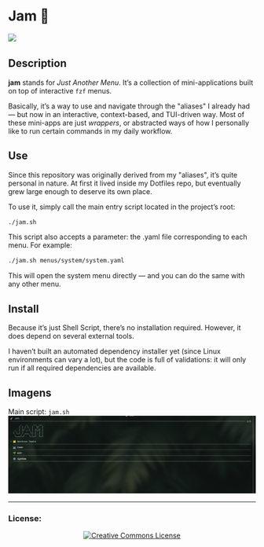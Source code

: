 Jam 🎸
===========

<p align="left">
  <a href="http://creativecommons.org/licenses/by-nc-sa/4.0/">
    <img src="https://img.shields.io/badge/-CC_BY--SA_4.0-000000.svg?style=for-the-badge&logo=creative-commons&logoColor=white"/>
  </a>
</p>

## Description
**jam** stands for *Just Another Menu*.
It’s a collection of mini-applications built on top of interactive `fzf` menus.

Basically, it’s a way to use and navigate through the "aliases" I already had — but now in an interactive, context-based, and TUI-driven way. Most of these mini-apps are just *wrappers*, or abstracted ways of how I personally like to run certain commands in my daily workflow.

 ## Use
Since this repository was originally derived from my "aliases", it’s quite personal in nature. At first it lived inside my Dotfiles repo, but eventually grew large enough to deserve its own place.

To use it, simply call the main entry script located in the project’s root:

```bash
./jam.sh
```

This script also accepts a parameter: the .yaml file corresponding to each menu.
For example:

```bash
./jam.sh menus/system/system.yaml
```

This will open the system menu directly — and you can do the same with any other menu.

## Install
Because it’s just Shell Script, there’s no installation required.
However, it does depend on several external tools.

I haven’t built an automated dependency installer yet (since Linux environments can vary a lot), but the code is full of validations: it will only run if all required dependencies are available.

## Imagens

Main script: `jam.sh`
![jam.png](screenshots/jam.png)


----

  ### License:

<p align="center">
  <a rel="license" href="http://creativecommons.org/licenses/by-nc-sa/4.0/">
    <img alt="Creative Commons License" style="border-width:0" src="https://i.creativecommons.org/l/by-nc-sa/4.0/88x31.png" />
  </a>
</p>
